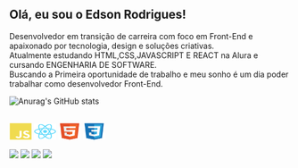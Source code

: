 ## Olá, eu sou o Edson Rodrigues!
Desenvolvedor em transição de carreira com foco em Front-End e apaixonado por tecnologia, design e soluções criativas.<br>
Atualmente estudando HTML,CSS,JAVASCRIPT E REACT na Alura e cursando ENGENHARIA DE SOFTWARE.<br>
Buscando a Primeira oportunidade de trabalho e meu sonho é um dia poder trabalhar como desenvolvedor Front-End.


![Anurag's GitHub stats](https://github-readme-stats.vercel.app/api?username=edson-rgs&show_icons=false&theme=dracula)

<div style="display: inline_block"><br>
  <img align="center" alt="Rafa-Js" height="30" width="40" src="https://raw.githubusercontent.com/devicons/devicon/master/icons/javascript/javascript-plain.svg">
 
  <img align="center" alt="edson-React" height="30" width="40" src="https://raw.githubusercontent.com/devicons/devicon/master/icons/react/react-original.svg">
  <img align="center" alt="edson-HTML" height="30" width="40" src="https://raw.githubusercontent.com/devicons/devicon/master/icons/html5/html5-original.svg">
  <img align="center" alt="edson-CSS" height="30" width="40" src="https://raw.githubusercontent.com/devicons/devicon/master/icons/css3/css3-original.svg">
  
</div>
<br>
<div style= "display: inline_block><br>
  <a href="https://instagram.com/edsonrodrigues111" target="_blank"><img src="https://img.shields.io/badge/-Instagram-%23E4405F?style=for-the-badge&logo=instagram&logoColor=white" target="_blank"></a>
 	<a href="https://www.twitch.tv/rafaballerinii" target="_blank"><img src="https://img.shields.io/badge/Twitch-9146FF?style=for-the-badge&logo=twitch&logoColor=white" target="_blank"></a>
 <a href="https://discord.com/channels/@me" target="_blank"><img src="https://img.shields.io/badge/Discord-7289DA?style=for-the-badge&logo=discord&logoColor=white" target="_blank"></a> 
  <a href = "mailto:contatorafaballerini@gmail.com"><img src="https://img.shields.io/badge/-Gmail-%23333?style=for-the-badge&logo=gmail&logoColor=white" target="_blank"></a>

</div>
  
